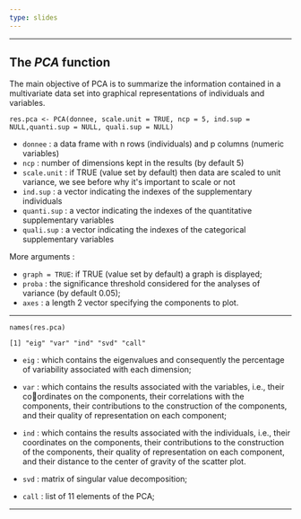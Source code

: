 ```yaml
---
type: slides
---
```


---

## The _PCA_ function

The main objective of PCA is to summarize the information contained in a multivariate data set into graphical representations of individuals and variables.

```{r}
res.pca <- PCA(donnee, scale.unit = TRUE, ncp = 5, ind.sup = NULL,quanti.sup = NULL, quali.sup = NULL)

```
- `donnee` : a data frame with n rows (individuals) and p columns (numeric variables)
- `ncp` : number of dimensions kept in the results (by default 5)
- `scale.unit` :  if TRUE (value set by default) then data are scaled to unit variance, we see before why it's important to scale or not
- `ind.sup` : a vector indicating the indexes of the supplementary individuals
- `quanti.sup` : a vector indicating the indexes of the quantitative supplementary variables
- `quali.sup` : a vector indicating the indexes of the categorical supplementary variables

More arguments : 

- `graph = TRUE`: if TRUE (value set by default) a graph is displayed;
- `proba` : the significance threshold considered for the analyses of variance (by default 0.05);
- `axes` : a length 2 vector specifying the components to plot.

---

```{r}
names(res.pca)

```
```{out}
[1] "eig" "var" "ind" "svd" "call"

```
- `eig` : which contains the eigenvalues and consequently the percentage of variability associated with each dimension;
- `var` : which contains the results associated with the variables, i.e., their coordinates on the components, their correlations with the components, their contributions to the construction of the components, and their quality of representation on each component;

- `ind` :  which contains the results associated with the individuals, i.e., their coordinates on the components, their contributions to the construction of the components, their quality of representation on each component, and their distance to the center of gravity of the scatter plot.

- `svd` : matrix of singular value decomposition;

- `call` : list of 11 elements of the PCA;

---








